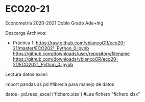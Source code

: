 # ECO20-21
Econometría 2020-2021 Doble Grado Ade+Ing

Descarga Archivos:

- Práctica 1: https://raw.github.com/vblancoOR/eco20-21/master/ECO2021_Python_0.ipynb
https://github.com/downloads/user/repository/filename
https://github.com/downloads/vblancoOR/eco20-21/ECO2021_Python_0.ipynb

Lectura datos excel:

import pandas as pd #librería para manejo de datos

datos= pd.read_excel ('fichero.xlsx') #Lee fichero "fichero.xlsx"
